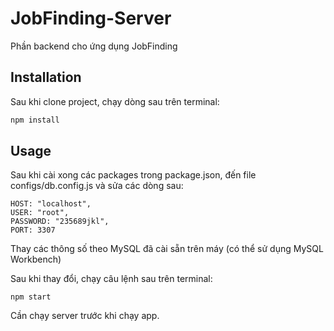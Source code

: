 # JobFinding-Server
Phần backend cho ứng dụng JobFinding
## Installation

Sau khi clone project, chạy dòng sau trên terminal:

```bash
npm install
```

## Usage
Sau khi cài xong các packages trong package.json, đến file configs/db.config.js và sửa các dòng sau:
```
HOST: "localhost",
USER: "root",
PASSWORD: "235689jkl",
PORT: 3307
```
Thay các thông số theo MySQL đã cài sẵn trên máy (có thể sử dụng MySQL Workbench)

Sau khi thay đổi, chạy câu lệnh sau trên terminal:
```
npm start
```

Cần chạy server trước khi chạy app.